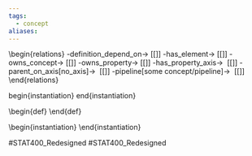 ```yaml
---
tags:
  - concept
aliases:
---
```

\begin{relations}
	-definition_depend_on-> [[]]
	-has_element-> [[]]
	-owns_concept-> [[]]
	-owns_property-> [[]]
	-has_property_axis->  [[]]
	-parent_on_axis[no_axis]->  [[]]
	-pipeline[some concept/pipeline]->  [[]]
\end{relations}

begin{instantiation}
end{instantiation}

\begin{def}
\end{def}

\begin{instantiation}
\end{instantiation}



#STAT400_Redesigned
#STAT400_Redesigned